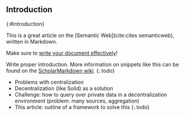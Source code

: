 ## Introduction
{:#introduction}

This is a great article on the [Semantic Web](cite:cites semanticweb), written in Markdown.

Make sure to [write your document effectively](http://www.treesmapsandtheorems.com/pdfs/TM&Th-2.0-summary.pdf)!

Write proper introduction.
More information on snippets like this can be found on the [ScholarMarkdown wiki](https://github.com/rubensworks/ScholarMarkdown/wiki/Snippets).
{:.todo}

* Problems with centralization
* Decentralization (like Solid) as a solution
* Challenge: how to query over private data in a decentralization environment (problem: many sources, aggregation)
* This article: outline of a framework to solve this
{:.todo}
